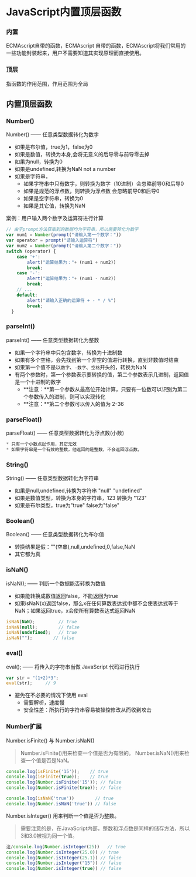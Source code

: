 # JavaScript内置顶层函数

### 内置

ECMAscript自带的函数，ECMAscript 自带的函数，ECMAscript将我们常用的一些功能封装起来，用户不需要知道其实现原理而直接使用。

### 顶层

指函数的作用范围，作用范围为全局

## 内置顶层函数

### Number()

Number() —— 任意类型数据转化为数字

- 如果是布尔值，true为1，false为0
- 如果是数值，转换为本身,会将无意义的后导零与前导零去掉
- 如果为null，转换为0
- 如果是undefined,转换为NaN not a number
- 如果是字符串，
  - 如果字符串中只有数字，则转换为数字（10进制）会忽略前导0和后导0
  - 如果是规范的浮点数，则转换为浮点数 会忽略前导0和后导0
  - 如果是空字符串，转换为0
  - 如果是其它值，转换为NaN

案例：用户输入两个数字及运算符进行计算

```js
// 由于prompt方法获取到的数据均为字符串，所以需要转化为数字
var num1 = Number(prompt("请输入第一个数字："))
var operator = prompt("请输入运算符")
var num2 = Number(prompt("请输入第二个数字："))
switch (operator) {
    case '+':
        alert("运算结果为："+ (num1 + num2))
        break;
    case '-':
        alert("运算结果为："+ (num1 - num2))
        break;
    // ...
    default:
        alert("请输入正确的运算符 + - * / %")
        break;
  }
```

### parseInt()

parseInt() —— 任意类型数据转化为整数

- 如果一个字符串中只包含数字，转换为十进制数
- 如果有多个空格，会先找到第一个非空的值进行转换，直到非数值时结束
- 如果第一个值不是以`数字`、`-数字`、`空格`开头的，转换为NaN
- 有两个参数时，第一个参数表示要转换的值，第二个参数表示几进制，返回值是一个十进制的数字
  - **注意：**第一个参数从最高位开始计算，只要有一位数可以识别为第二个参数传入的进制，则可以实现转化
  - **注意：**第二个参数可以传入的值为 2-36

### parseFloat()

parseFloat() —— 任意类型数据转化为浮点数(小数)

```js
* 只有一个小数点起作用，其它无效
* 如果字符串是一个有效的整数，他返回的是整数，不会返回浮点数。
```

### String()

String() —— 任意类型数据转化为字符串

- 如果是null,undefined,转换为字符串 "null" "undefined"
- 如果是数值类型，转换为本身的字符串，123 转换为 "123"
- 如果是布尔类型，true为"true" false为"false"

### Boolean()

Boolean() —— 任意类型数据转化为布尔值

- 转换结果是假：""(空串),null,undefined,0,false,NaN
- 其它都为真

### isNaN()

isNaN(); —— 判断一个数据能否转换为数值

- 如果能转换成数值返回false，不能返回为true
- 如果isNaN(x)返回false，那么x在任何算数表达式中都不会使表达式等于NaN；如果返回true，x会使所有算数表达式返回NaN

```js
isNaN(NaN);         // true
isNaN(null);        // false   
isNaN(undefined);   // true
isNaN("");        // false
```

### eval()

eval(); —— 将传入的字符串当做 JavaScript 代码进行执行

```js
var str = "(1+2)*3";
eval(str);     // 9
```

- 避免在不必要的情况下使用 eval
  - 需要解析，速度慢
  - 安全性差：所执行的字符串容易被操控修改从而收到攻击

### Number扩展

Number.isFinite() 与 Number.isNaN()

> Number.isFinite()用来检查一个值是否为有限的。
> Number.isNaN()用来检查一个值是否是NaN。

```javascript
console.log(isFinite('15'));    // true
console.log(isFinite(true));    // true
console.log(Number.isFinite('15')); // false
console.log(Number.isFinite(true)); // false

console.log(isNaN('true'))        // true
console.log(Number.isNaN('true')) // false
```

Number.isInteger() 用来判断一个值是否为整数。

> 需要注意的是，在JavaScript内部，整数和浮点数是同样的储存方法，所以3和3.0被视为同一个值。

```javascript
注/console.log(Number.isInteger(25))   // true
console.log(Number.isInteger(25.0)) // true
console.log(Number.isInteger(25.1)) // false
console.log(Number.isInteger("15")) // false
console.log(Number.isInteger(true)) // false
```